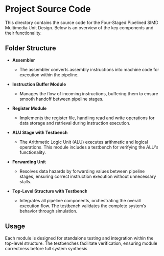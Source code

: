 # Project Source Code

This directory contains the source code for the Four-Staged Pipelined SIMD Multimedia Unit Design. Below is an overview of the key components and their functionality.

## Folder Structure

- **Assembler**
  - The assembler converts assembly instructions into machine code for execution within the pipeline.

- **Instruction Buffer Module**
  - Manages the flow of incoming instructions, buffering them to ensure smooth handoff between pipeline stages.

- **Register Module**
  - Implements the register file, handling read and write operations for data storage and retrieval during instruction execution.

- **ALU Stage with Testbench**
  - The Arithmetic Logic Unit (ALU) executes arithmetic and logical operations. This module includes a testbench for verifying the ALU's functionality.

- **Forwarding Unit**
  - Resolves data hazards by forwarding values between pipeline stages, ensuring correct instruction execution without unnecessary stalls.

- **Top-Level Structure with Testbench**
  - Integrates all pipeline components, orchestrating the overall execution flow. The testbench validates the complete system’s behavior through simulation.

## Usage

Each module is designed for standalone testing and integration within the top-level structure. The testbenches facilitate verification, ensuring module correctness before full system synthesis.